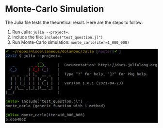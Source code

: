# Monte-Carlo Simulation

The Julia file tests the theoretical result. Here are the steps to follow:

1. Run Julia: `julia --project=.`
2. Include the file: `include("test_question.jl")`
3. Run Monte-Carlo simulation: `monte_carlo(iter=1_000_000)`

<!-- ## Sample result: -->
![Sample simulation](monte_carlo_sample.png)